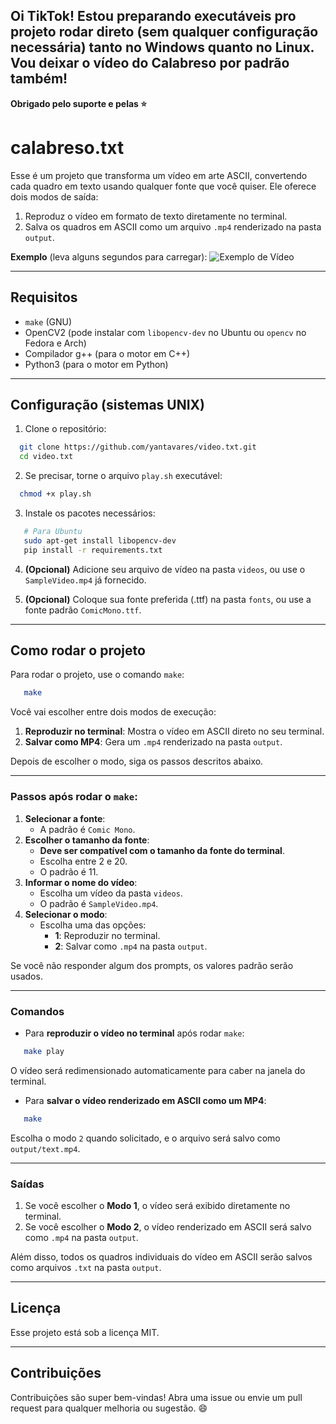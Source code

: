 ## **Oi TikTok! Estou preparando executáveis pro projeto rodar direto (sem qualquer configuração necessária) tanto no Windows quanto no Linux. Vou deixar o vídeo do Calabreso por padrão também!**

**Obrigado pelo suporte e pelas :star:**

# calabreso.txt

Esse é um projeto que transforma um vídeo em arte ASCII, convertendo cada quadro em texto usando qualquer fonte que você quiser. Ele oferece dois modos de saída:

1. Reproduz o vídeo em formato de texto diretamente no terminal.
2. Salva os quadros em ASCII como um arquivo `.mp4` renderizado na pasta `output`.

**Exemplo** (leva alguns segundos para carregar):
![Exemplo de Vídeo](public/sampletxt.gif)

---

## Requisitos

- `make` (GNU)
- OpenCV2 (pode instalar com `libopencv-dev` no Ubuntu ou `opencv` no Fedora e Arch)
- Compilador g++ (para o motor em C++)
- Python3 (para o motor em Python)

---

## Configuração (sistemas UNIX)

1. Clone o repositório:

```bash
  git clone https://github.com/yantavares/video.txt.git
  cd video.txt
```

2. Se precisar, torne o arquivo `play.sh` executável:

```bash
  chmod +x play.sh
```

3. Instale os pacotes necessários:

```bash
   # Para Ubuntu
   sudo apt-get install libopencv-dev
   pip install -r requirements.txt
```

4. **(Opcional)** Adicione seu arquivo de vídeo na pasta `videos`, ou use o `SampleVideo.mp4` já fornecido.

5. **(Opcional)** Coloque sua fonte preferida (.ttf) na pasta `fonts`, ou use a fonte padrão `ComicMono.ttf`.

---

## Como rodar o projeto

Para rodar o projeto, use o comando `make`:

```bash
   make
```

Você vai escolher entre dois modos de execução:

1. **Reproduzir no terminal**: Mostra o vídeo em ASCII direto no seu terminal.
2. **Salvar como MP4**: Gera um `.mp4` renderizado na pasta `output`.

Depois de escolher o modo, siga os passos descritos abaixo.

---

### Passos após rodar o `make`:

1. **Selecionar a fonte**:
   - A padrão é `Comic Mono`.
2. **Escolher o tamanho da fonte**:
   - **Deve ser compatível com o tamanho da fonte do terminal**.
   - Escolha entre 2 e 20.
   - O padrão é 11.
3. **Informar o nome do vídeo**:
   - Escolha um vídeo da pasta `videos`.
   - O padrão é `SampleVideo.mp4`.
4. **Selecionar o modo**:
   - Escolha uma das opções:
     - **1**: Reproduzir no terminal.
     - **2**: Salvar como `.mp4` na pasta `output`.

Se você não responder algum dos prompts, os valores padrão serão usados.

---

### Comandos

- Para **reproduzir o vídeo no terminal** após rodar `make`:

```bash
   make play
```

O vídeo será redimensionado automaticamente para caber na janela do terminal.

- Para **salvar o vídeo renderizado em ASCII como um MP4**:

```bash
   make
```

Escolha o modo `2` quando solicitado, e o arquivo será salvo como `output/text.mp4`.

---

### Saídas

1. Se você escolher o **Modo 1**, o vídeo será exibido diretamente no terminal.
2. Se você escolher o **Modo 2**, o vídeo renderizado em ASCII será salvo como `.mp4` na pasta `output`.

Além disso, todos os quadros individuais do vídeo em ASCII serão salvos como arquivos `.txt` na pasta `output`.

---

## Licença

Esse projeto está sob a licença MIT.

---

## Contribuições

Contribuições são super bem-vindas! Abra uma issue ou envie um pull request para qualquer melhoria ou sugestão. 😄
